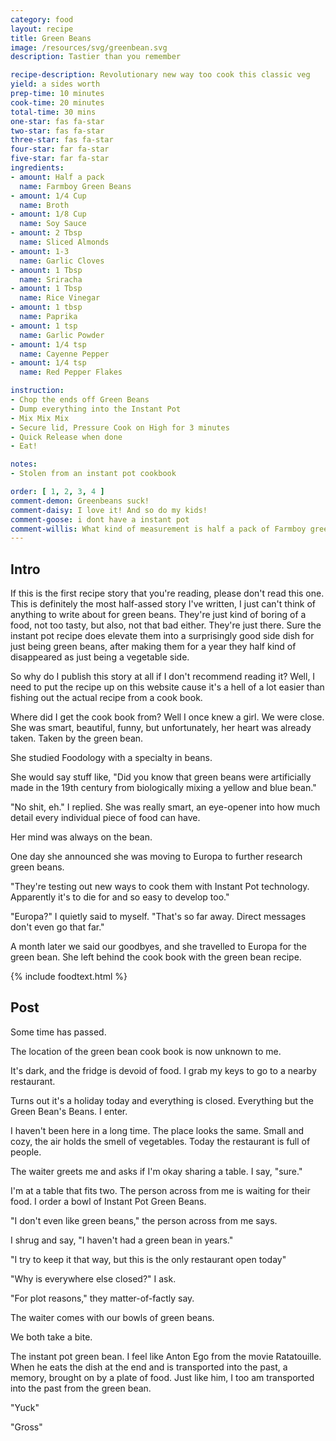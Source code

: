 ```yaml
---
category: food
layout: recipe
title: Green Beans
image: /resources/svg/greenbean.svg
description: Tastier than you remember 

recipe-description: Revolutionary new way too cook this classic veg
yield: a sides worth
prep-time: 10 minutes
cook-time: 20 minutes
total-time: 30 mins
one-star: fas fa-star
two-star: fas fa-star
three-star: fas fa-star
four-star: far fa-star
five-star: far fa-star
ingredients:
- amount: Half a pack
  name: Farmboy Green Beans
- amount: 1/4 Cup
  name: Broth
- amount: 1/8 Cup
  name: Soy Sauce
- amount: 2 Tbsp
  name: Sliced Almonds
- amount: 1-3
  name: Garlic Cloves
- amount: 1 Tbsp
  name: Sriracha
- amount: 1 Tbsp
  name: Rice Vinegar
- amount: 1 tbsp
  name: Paprika
- amount: 1 tsp
  name: Garlic Powder
- amount: 1/4 tsp
  name: Cayenne Pepper
- amount: 1/4 tsp
  name: Red Pepper Flakes

instruction:
- Chop the ends off Green Beans
- Dump everything into the Instant Pot
- Mix Mix Mix
- Secure lid, Pressure Cook on High for 3 minutes
- Quick Release when done
- Eat!

notes:
- Stolen from an instant pot cookbook

order: [ 1, 2, 3, 4 ]
comment-demon: Greenbeans suck!
comment-daisy: I love it! And so do my kids!
comment-goose: i dont have a instant pot
comment-willis: What kind of measurement is half a pack of Farmboy green beans?!
---
```

## Intro

If this is the first recipe story that you're reading, please don't read this one. This is definitely the most half-assed story I've written, I just can't think of anything to write about for green beans. They're just kind of boring of a food, not too tasty, but also, not that bad either. They're just there. Sure the instant pot recipe does elevate them into a surprisingly good side dish for just being green beans, after making them for a year they half kind of disappeared as just being a vegetable side. 

So why do I publish this story at all if I don't recommend reading it? Well, I need to put the recipe up on this website cause it's a hell of a lot easier than fishing out the actual recipe from a cook book. 

Where did I get the cook book from? Well I once knew a girl. We were close. She was smart, beautiful, funny, but unfortunately, her heart was already taken. Taken by the green bean.

She studied Foodology with a specialty in beans.

She would say stuff like, "Did you know that green beans were artificially made in the 19th century from biologically mixing a yellow and blue bean."

"No shit, eh." I replied. She was really smart, an eye-opener into how much detail every individual piece of food can have.

Her mind was always on the bean.

One day she announced she was moving to Europa to further research green beans.

"They're testing out new ways to cook them with Instant Pot technology. Apparently it's to die for and so easy to develop too."

"Europa?" I quietly said to myself. "That's so far away. Direct messages don't even go that far."

A month later we said our goodbyes, and she travelled to Europa for the green bean. She left behind the cook book with the green bean recipe.

{% include foodtext.html %}

## Post

Some time has passed. 

The location of the green bean cook book is now unknown to me.

It's dark, and the fridge is devoid of food. I grab my keys to go to a nearby restaurant.

Turns out it's a holiday today and everything is closed. Everything but the Green Bean's Beans. I enter.

I haven't been here in a long time. The place looks the same. Small and cozy, the air holds the smell of vegetables. Today the restaurant is full of people.

The waiter greets me and asks if I'm okay sharing a table. I say, "sure."

I'm at a table that fits two. The person across from me is waiting for their food. I order a bowl of Instant Pot Green Beans.

"I don't even like green beans," the person across from me says.

I shrug and say, "I haven't had a green bean in years."

"I try to keep it that way, but this is the only restaurant open today"

"Why is everywhere else closed?" I ask.

"For plot reasons," they matter-of-factly say.

The waiter comes with our bowls of green beans.

We both take a bite.

The instant pot green bean. I feel like Anton Ego from the movie Ratatouille. When he eats the dish at the end and is transported into the past, a memory, brought on by a plate of food. Just like him, I too am transported into the past from the green bean. 

"Yuck"

"Gross"